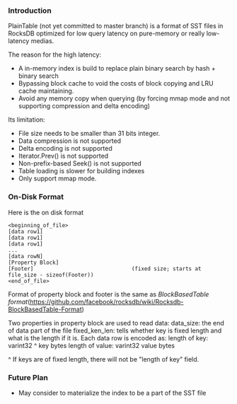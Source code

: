 ### Introduction
PlainTable (not yet committed to master branch)  is a format of SST files in RocksDB optimized for low query latency on pure-memory or really low-latency medias.
 
The reason for the high latency:
* A in-memory index is build to replace plain binary search by hash + binary search
* Bypassing block cache to void the costs of block copying and LRU cache maintaining.
* Avoid any memory copy when querying (by forcing mmap mode and not supporting compression and delta encoding)
 
Its limitation:
* File size needs to be smaller than 31 bits integer.
* Data compression is not supported
* Delta encoding is not supported
* Iterator.Prev() is not supported
* Non-prefix-based Seek() is not supported
* Table loading is slower for building indexes
* Only support mmap mode.
 
 
 
### On-Disk Format
Here is the on disk format
 
    <beginning_of_file>
    [data row1]
    [data row1]
    [data row1]
    ...
    [data rowN]
    [Property Block]
    [Footer]                               (fixed size; starts at file_size - sizeof(Footer))
    <end_of_file>
 
Format of property block and footer is the same as _BlockBasedTable format_(https://github.com/facebook/rocksdb/wiki/Rocksdb-BlockBasedTable-Format)
 
Two properties in property block are used to read data:
    data_size: the end of data part of the file
    fixed_ken_len: tells whether key is fixed length and what is the length if it is.
Each data row is encoded as:
    <beginning of a row>
    length of key: varint32 ^
    key bytes
    length of value: varint32
    value bytes
    <end of a row>
 
^ If keys are of fixed length, there will not be "length of key" field.
 
### Future Plan
 
* May consider to materialize the index to be a part of the SST file

